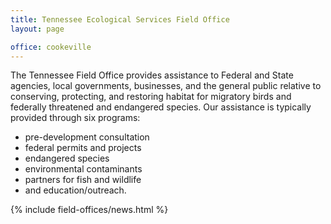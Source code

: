 ```yaml
---
title: Tennessee Ecological Services Field Office
layout: page

office: cookeville
---
```


The Tennessee Field Office provides assistance to Federal and State agencies, local governments, businesses, and the general public relative to conserving, protecting, and restoring habitat for migratory birds and federally threatened and endangered species. Our assistance is typically provided through six programs:

 - pre-development consultation
 - federal permits and projects
 - endangered species
 - environmental contaminants
 - partners for fish and wildlife
 - and education/outreach.

{% include field-offices/news.html %}